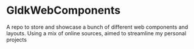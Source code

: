 # GldkWebComponents
A repo to store and showcase a bunch of different web components and layouts. Using a mix of online sources, aimed to streamline my personal projects
